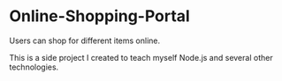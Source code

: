 # Online-Shopping-Portal
Users can shop for different items online.

This is a side project I created to teach myself Node.js and several other technologies.

